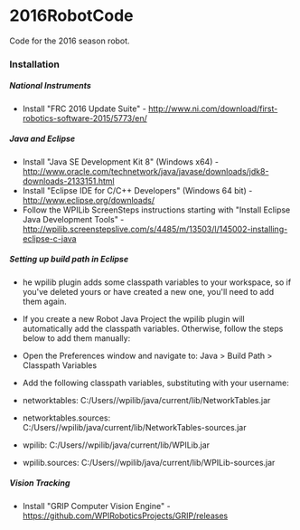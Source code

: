 # 2016RobotCode
Code for the 2016 season robot.

### Installation
##### National Instruments
- Install "FRC 2016 Update Suite" - http://www.ni.com/download/first-robotics-software-2015/5773/en/

##### Java and Eclipse
- Install "Java SE Development Kit 8" (Windows x64) - http://www.oracle.com/technetwork/java/javase/downloads/jdk8-downloads-2133151.html
- Install "Eclipse IDE for C/C++ Developers" (Windows 64 bit) - http://www.eclipse.org/downloads/
- Follow the WPILib ScreenSteps instructions starting with "Install Eclipse Java Development Tools" - http://wpilib.screenstepslive.com/s/4485/m/13503/l/145002-installing-eclipse-c-java

##### Setting up build path in Eclipse
- he wpilib plugin adds some classpath variables to your workspace, so if you've deleted yours or have created a new one, you'll need to add them again.

- If you create a new Robot Java Project the wpilib plugin will automatically add the classpath variables. Otherwise, follow the steps below to add them manually:
- Open the Preferences window and navigate to: Java > Build Path > Classpath Variables
- Add the following classpath variables, substituting <User> with your username:
- networktables: C:/Users/<User>/wpilib/java/current/lib/NetworkTables.jar
- networktables.sources: C:/Users/<User>/wpilib/java/current/lib/NetworkTables-sources.jar
- wpilib: C:/Users/<User>/wpilib/java/current/lib/WPILib.jar
- wpilib.sources: C:/Users/<User>/wpilib/java/current/lib/WPILib-sources.jar

##### Vision Tracking
- Install "GRIP Computer Vision Engine" - https://github.com/WPIRoboticsProjects/GRIP/releases
